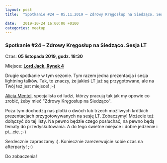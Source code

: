 ```yaml
---
layout: post
title:  "Spotkanie #24 – 05.11.2019 – Zdrowy Kręgosłup na Siedząco. Sesja LT"

date:   2019-10-24 16:00:00 +0100
categories: meetup
---
```


### Spotkanie #24 – Zdrowy Kręgosłup na Siedząco. Sesja LT

Czas: **05 listopada 2019, godz. 18:30**

Miejsce: **[Lord Jack, Rynek 4](https://goo.gl/maps/zrtPaZJ5W8E2)**

Drugie spotkanie w tym sezonie. Tym razem jedna prezentacja i sesja lightning
talków. Tak, to znaczy, że jakieś LT już są przygotowane, ale na Twój też jest
miejsce! ;-)

[Alicja Mentel](http://projektkregoslup.pl/omnie), specjalista od ludzi, którzy pracują tak jak my opowie co zrobić, żeby mieć "Zdrowy Kręgosłup na Siedząco".

Poza tym dochodzą nas plotki o dwóch lub trzech możliwych krótkich prezentacjach przygotowywanych na sesję LT. Zobaczymy! Możecie też dołączyć do tej listy. Na pewno będzie czego posłuchać, na pewno będą tematy do przedyskutowania. A do tego świetne miejsce i dobre jedzenie i pi...cie. ;-)

Serdecznie zapraszamy :). Koniecznie zarezerwujcie sobie czas na afterparty! ;-)

Do zobaczenia!
